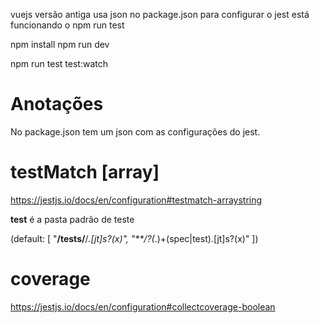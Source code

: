 vuejs versão antiga
usa json no package.json para configurar o jest
está funcionando o npm run test


npm install
npm run dev

npm run test
test:watch

# Anotações
No package.json tem um json com as configurações do jest.


# testMatch [array<string>]
https://jestjs.io/docs/en/configuration#testmatch-arraystring

__test__ é a pasta padrão de teste

(default: [ "**/__tests__/**/*.[jt]s?(x)", "**/?(*.)+(spec|test).[jt]s?(x)" ])

# coverage
https://jestjs.io/docs/en/configuration#collectcoverage-boolean